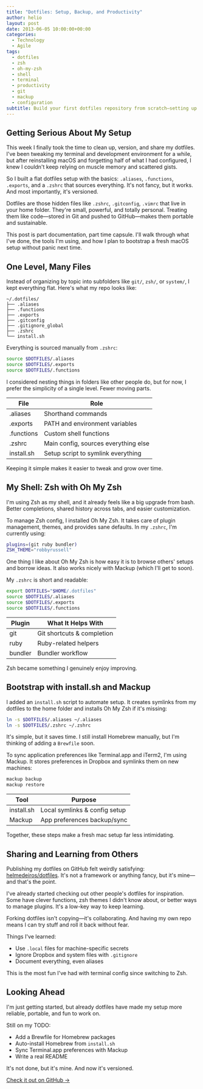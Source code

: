 ```yaml
---
title: "Dotfiles: Setup, Backup, and Productivity"
author: helio
layout: post
date: 2013-06-05 10:00:00+00:00
categories:
  - Technology
  - Agile
tags:
  - dotfiles
  - zsh
  - oh-my-zsh
  - shell
  - terminal
  - productivity
  - git
  - mackup
  - configuration
subtitle: Build your first dotfiles repository from scratch—setting up version control, creating modular configurations, and establishing installation workflows that make environment setup repeatable and shareable
---
```


## Getting Serious About My Setup

This week I finally took the time to clean up, version, and share my dotfiles. I've been tweaking my terminal and development environment for a while, but after reinstalling macOS and forgetting half of what I had configured, I knew I couldn't keep relying on muscle memory and scattered gists.

So I built a flat dotfiles setup with the basics: `.aliases`, `.functions`, `.exports`, and a `.zshrc` that sources everything. It's not fancy, but it works. And most importantly, it's versioned.

Dotfiles are those hidden files like `.zshrc`, `.gitconfig`, `.vimrc` that live in your home folder. They're small, powerful, and totally personal. Treating them like code—stored in Git and pushed to GitHub—makes them portable and sustainable.

This post is part documentation, part time capsule. I'll walk through what I've done, the tools I'm using, and how I plan to bootstrap a fresh macOS setup without panic next time.

## One Level, Many Files

Instead of organizing by topic into subfolders like `git/`, `zsh/`, or `system/`, I kept everything flat. Here's what my repo looks like:

```
~/.dotfiles/
├── .aliases
├── .functions
├── .exports
├── .gitconfig
├── .gitignore_global
├── .zshrc
└── install.sh
```

Everything is sourced manually from `.zshrc`:

```zsh
source $DOTFILES/.aliases
source $DOTFILES/.exports
source $DOTFILES/.functions
```

I considered nesting things in folders like other people do, but for now, I prefer the simplicity of a single level. Fewer moving parts.

| File       | Role                                 |
| ---------- | ------------------------------------ |
| .aliases   | Shorthand commands                   |
| .exports   | PATH and environment variables       |
| .functions | Custom shell functions               |
| .zshrc     | Main config, sources everything else |
| install.sh | Setup script to symlink everything   |

Keeping it simple makes it easier to tweak and grow over time.

## My Shell: Zsh with Oh My Zsh

I'm using Zsh as my shell, and it already feels like a big upgrade from bash. Better completions, shared history across tabs, and easier customization.

To manage Zsh config, I installed Oh My Zsh. It takes care of plugin management, themes, and provides sane defaults. In my `.zshrc`, I'm currently using:

```zsh
plugins=(git ruby bundler)
ZSH_THEME="robbyrussell"
```

One thing I like about Oh My Zsh is how easy it is to browse others' setups and borrow ideas. It also works nicely with Mackup (which I'll get to soon).

My `.zshrc` is short and readable:

```zsh
export DOTFILES="$HOME/.dotfiles"
source $DOTFILES/.aliases
source $DOTFILES/.exports
source $DOTFILES/.functions
```

| Plugin  | What It Helps With         |
| ------- | -------------------------- |
| git     | Git shortcuts & completion |
| ruby    | Ruby-related helpers       |
| bundler | Bundler workflow           |

Zsh became something I genuinely enjoy improving.

## Bootstrap with install.sh and Mackup

I added an `install.sh` script to automate setup. It creates symlinks from my dotfiles to the home folder and installs Oh My Zsh if it's missing:

```bash
ln -s $DOTFILES/.aliases ~/.aliases
ln -s $DOTFILES/.zshrc ~/.zshrc
```

It's simple, but it saves time. I still install Homebrew manually, but I'm thinking of adding a `Brewfile` soon.

To sync application preferences like Terminal.app and iTerm2, I'm using Mackup. It stores preferences in Dropbox and symlinks them on new machines:

```bash
mackup backup
mackup restore
```

| Tool       | Purpose                       |
| ---------- | ----------------------------- |
| install.sh | Local symlinks & config setup |
| Mackup     | App preferences backup/sync   |

Together, these steps make a fresh mac setup far less intimidating.

## Sharing and Learning from Others

Publishing my dotfiles on GitHub felt weirdly satisfying: [helmedeiros/dotfiles](https://github.com/helmedeiros/dotfiles). It's not a framework or anything fancy, but it's mine—and that's the point.

I've already started checking out other people's dotfiles for inspiration. Some have clever functions, zsh themes I didn't know about, or better ways to manage plugins. It's a low-key way to keep learning.

Forking dotfiles isn't copying—it's collaborating. And having my own repo means I can try stuff and roll it back without fear.

Things I've learned:

- Use `.local` files for machine-specific secrets
- Ignore Dropbox and system files with `.gitignore`
- Document everything, even aliases

This is the most fun I've had with terminal config since switching to Zsh.

## Looking Ahead

I'm just getting started, but already dotfiles have made my setup more reliable, portable, and fun to work on.

Still on my TODO:

- Add a Brewfile for Homebrew packages
- Auto-install Homebrew from `install.sh`
- Sync Terminal.app preferences with Mackup
- Write a real README

It's not done, but it's mine. And now it's versioned.

[Check it out on GitHub →](https://github.com/helmedeiros/dotfiles)
